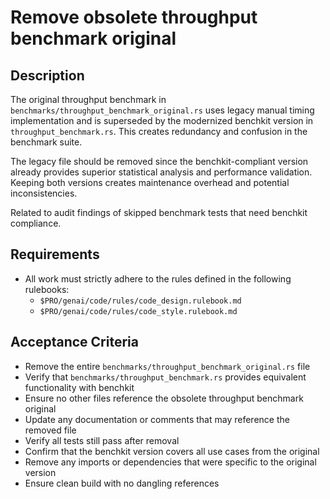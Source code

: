 # Remove obsolete throughput benchmark original

## Description

The original throughput benchmark in `benchmarks/throughput_benchmark_original.rs` uses legacy manual timing implementation and is superseded by the modernized benchkit version in `throughput_benchmark.rs`. This creates redundancy and confusion in the benchmark suite.

The legacy file should be removed since the benchkit-compliant version already provides superior statistical analysis and performance validation. Keeping both versions creates maintenance overhead and potential inconsistencies.

Related to audit findings of skipped benchmark tests that need benchkit compliance.

## Requirements

-   All work must strictly adhere to the rules defined in the following rulebooks:
    -   `$PRO/genai/code/rules/code_design.rulebook.md`
    -   `$PRO/genai/code/rules/code_style.rulebook.md`

## Acceptance Criteria

-   Remove the entire `benchmarks/throughput_benchmark_original.rs` file
-   Verify that `benchmarks/throughput_benchmark.rs` provides equivalent functionality with benchkit
-   Ensure no other files reference the obsolete throughput benchmark original
-   Update any documentation or comments that may reference the removed file
-   Verify all tests still pass after removal
-   Confirm that the benchkit version covers all use cases from the original
-   Remove any imports or dependencies that were specific to the original version
-   Ensure clean build with no dangling references